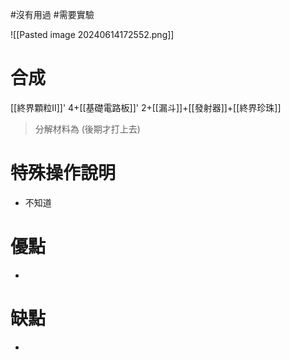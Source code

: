 #沒有用過 #需要實驗 

![[Pasted image 20240614172552.png]]
# 合成
[[終界顆粒II]]' 4+[[基礎電路板]]' 2+[[漏斗]]+[[發射器]]+[[終界珍珠]]
> 分解材料為
	(後期才打上去)
# 特殊操作說明
- 不知道
# 優點
- 
# 缺點
- 